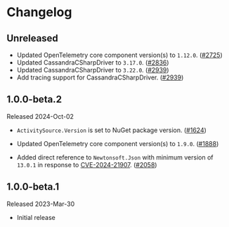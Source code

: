 # Changelog

## Unreleased

* Updated OpenTelemetry core component version(s) to `1.12.0`.
  ([#2725](https://github.com/open-telemetry/opentelemetry-dotnet-contrib/pull/2725))
* Updated CassandraCSharpDriver to `3.17.0`.
  ([#2836](https://github.com/open-telemetry/opentelemetry-dotnet-contrib/pull/2836))
* Updated CassandraCSharpDriver to `3.22.0`.
  ([#2939](https://github.com/open-telemetry/opentelemetry-dotnet-contrib/pull/2939))
* Add tracing support for CassandraCSharpDriver.
  ([#2939](https://github.com/open-telemetry/opentelemetry-dotnet-contrib/pull/2939))

## 1.0.0-beta.2

Released 2024-Oct-02

* `ActivitySource.Version` is set to NuGet package version.
  ([#1624](https://github.com/open-telemetry/opentelemetry-dotnet-contrib/pull/1624))

* Updated OpenTelemetry core component version(s) to `1.9.0`.
  ([#1888](https://github.com/open-telemetry/opentelemetry-dotnet-contrib/pull/1888))

* Added direct reference to `Newtonsoft.Json` with minimum version of
  `13.0.1` in response to [CVE-2024-21907](https://github.com/advisories/GHSA-5crp-9r3c-p9vr).
  ([#2058](https://github.com/open-telemetry/opentelemetry-dotnet-contrib/pull/2058))

## 1.0.0-beta.1

Released 2023-Mar-30

* Initial release
